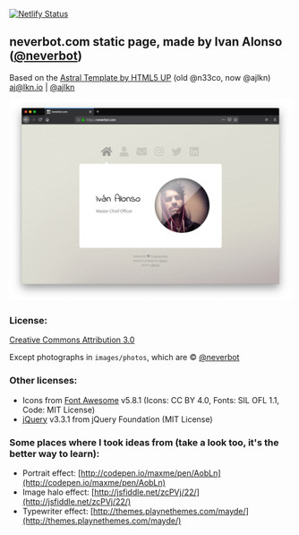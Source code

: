 [![Netlify Status](https://api.netlify.com/api/v1/badges/aa2882fc-8231-45c3-b22e-7b0c445800ba/deploy-status)](https://app.netlify.com/sites/musing-shannon-142f96/deploys)

## neverbot.com static page, made by Ivan Alonso ([@neverbot](https://github.com/neverbot))

Based on the [Astral Template by HTML5 UP](http://html5up.net/astral)
(old @n33co, now @ajlkn)
aj@lkn.io | [@ajlkn](https://twitter.com/ajlkn)

![](screenshot.png)

### License:

[Creative Commons Attribution 3.0](license.txt)

Except photographs in `images/photos`, which are © [@neverbot](https://github.com/neverbot)

### Other licenses:

 * Icons from [Font Awesome](http://fontawesome.io/) v5.8.1 (Icons: CC BY 4.0, Fonts: SIL OFL 1.1, Code: MIT License)
 * [jQuery](http://jquery.com/) v3.3.1 from jQuery Foundation (MIT License)

### Some places where I took ideas from (take a look too, it's the better way to learn):

 * Portrait effect: [http://codepen.io/maxme/pen/AobLn](http://codepen.io/maxme/pen/AobLn)
 * Image halo effect: [http://jsfiddle.net/zcPVj/22/](http://jsfiddle.net/zcPVj/22/)
 * Typewriter effect: [http://themes.playnethemes.com/mayde/](http://themes.playnethemes.com/mayde/)
